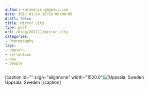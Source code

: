```yaml
---
author: karamanis.g@gmail.com
date: 2017-01-03 18:58:00+00:00
draft: false
title: Mirror City
type: post
url: /blog/2017/1/mirror-city
categories:
- Photography
tags:
- Uppsala
- reflection
- b&w
- people
---
```


[caption id="" align="alignnone" width="1500.0"]![ Uppsala, Sweden ](https://images.squarespace-cdn.com/content/v1/4f3f61bae4b063b909445965/1483462717244-C7W3MSFFY7EEZ3GGMTOI/ke17ZwdGBToddI8pDm48kFWxnDtCdRm2WA9rXcwtIYR7gQa3H78H3Y0txjaiv_0fDoOvxcdMmMKkDsyUqMSsMWxHk725yiiHCCLfrh8O1z5QPOohDIaIeljMHgDF5CVlOqpeNLcJ80NK65_fV7S1UcTSrQkGwCGRqSxozz07hWZrYGYYH8sg4qn8Lpf9k1pYMHPsat2_S1jaQY3SwdyaXg/image-asset.jpeg?format=original)
 Uppsala, Sweden [/caption]

